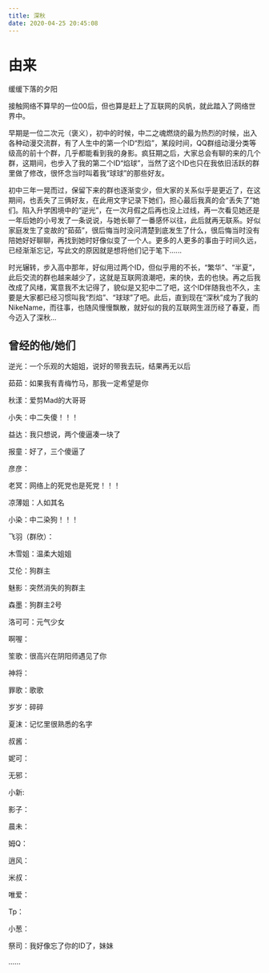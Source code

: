 ```yaml
---
title: 深秋
date: 2020-04-25 20:45:08
---
```


# 由来

缓缓下落的夕阳

接触网络不算早的一位00后，但也算是赶上了互联网的风帆，就此踏入了网络世界中。

早期是一位二次元（褒义），初中的时候，中二之魂燃烧的最为热烈的时候，出入各种动漫交流群，有了人生中的第一个ID“烈焰”，某段时间，QQ群组动漫分类等级高的前十个群，几乎都能看到我的身影。疯狂期之后，大家总会有聊的来的几个群，这期间，也步入了我的第二个ID“焰球”，当然了这个ID也只在我依旧活跃的群里做了修改，很怀念当时叫着我“球球”的那些好友。

初中三年一晃而过，保留下来的群也逐渐变少，但大家的关系似乎是更近了，在这期间，也丢失了三俩好友，在此用文字记录下她们，担心最后我真的会“丢失了”她们。陷入升学困境中的“逆光”，在一次月假之后再也没上过线，再一次看见她还是一年后她的小号发了一条说说，与她长聊了一番感怀以往，此后就再无联系。好似家庭发生了变故的“茹茹”，很后悔当时没问清楚到底发生了什么，很后悔当时没有陪她好好聊聊，再找到她时好像似变了一个人。更多的人更多的事由于时间久远，已经渐渐忘记，写此文的原因就是想将他们记于笔下......

时光辗转，步入高中那年，好似用过两个ID，但似乎用的不长，“繁华”、“半夏”，此后交流的群也越来越少了，这就是互联网浪潮吧，来的快，去的也快。再之后我改成了风绪，寓意我不太记得了，貌似是又犯中二了吧，这个ID伴随我也不久，主要是大家都已经习惯叫我“烈焰”、“球球”了吧。此后，直到现在“深秋”成为了我的NikeName，而往事，也随风慢慢飘散，就好似的我的互联网生涯历经了春夏，而今迈入了深秋...
## 曾经的他/她们

逆光：一个乐观的大姐姐，说好的带我去玩，结果再无以后

茹茹：如果我有青梅竹马，那我一定希望是你

秋漾：爱剪Mad的大哥哥

小失：中二失傻！！！

益达：我只想说，两个傻逼凑一块了

报童：好了，三个傻逼了

彦彦：

老冥：网络上的死党也是死党！！！

凉薄姐：人如其名

小染：中二染狗！！！

飞羽（群欣）：

木雪姐：温柔大姐姐

艾伦：狗群主

魅影：突然消失的狗群主

森墨：狗群主2号

洛可可：元气少女

啊喔：

笙歌：很高兴在阴阳师遇见了你

神将：

罪歌：歌歌

岁岁：碎碎

夏沫：记忆里很熟悉的名字

叔酱：

妮可：

无邪：

小新:

影子：

晨未：

姆Q：

逍风：

米叔：

唯爱：

Tp：

小葱：

祭司：我好像忘了你的ID了，妹妹

......